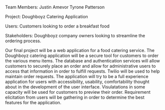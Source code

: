 Team Members:
Justin Amevor
Tyrone Patterson

Project: Doughboyz Catering Application

Users: Customers looking to order a breakfast food

Stakeholders: Doughboyz company owners looking to streamline the ordering process.

Our final project will be a web application for a food catering service. The Doughboyz catering application 
will be a secure tool for customers to order the various menu items. The database and authentication services 
will allow customers to securely place an order and allow for administrative users to access that information 
in order to fulfill requests. Twilio will be used to help maintain order requests. The application will try to
be a full experience application for users with accessibility, usability, comfortability thought about in the 
development of the user interface.  Visulatations in some capacity will be used for customers to preview their order. 
Requirement elicitation from users will be gathering in order to determine the best features for the application.
